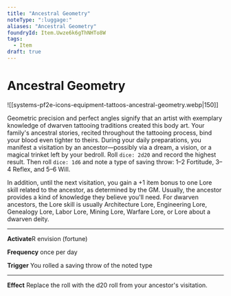 ```yaml
---
title: "Ancestral Geometry"
noteType: ":luggage:"
aliases: "Ancestral Geometry"
foundryId: Item.Uwze6k6gThNHTo8W
tags:
  - Item
draft: true
---
```


# Ancestral Geometry
![[systems-pf2e-icons-equipment-tattoos-ancestral-geometry.webp|150]]

Geometric precision and perfect angles signify that an artist with exemplary knowledge of dwarven tattooing traditions created this body art. Your family's ancestral stories, recited throughout the tattooing process, bind your blood even tighter to theirs. During your daily preparations, you manifest a visitation by an ancestor—possibly via a dream, a vision, or a magical trinket left by your bedroll. Roll `dice: 2d20` and record the highest result. Then roll `dice: 1d6` and note a type of saving throw: 1–2 Fortitude, 3–4 Reflex, and 5–6 Will.

In addition, until the next visitation, you gain a +1 item bonus to one Lore skill related to the ancestor, as determined by the GM. Usually, the ancestor provides a kind of knowledge they believe you'll need. For dwarven ancestors, the Lore skill is usually Architecture Lore, Engineering Lore, Genealogy Lore, Labor Lore, Mining Lore, Warfare Lore, or Lore about a dwarven deity.

* * *

**Activate**R envision (fortune)

**Frequency** once per day

**Trigger** You rolled a saving throw of the noted type

* * *

**Effect** Replace the roll with the d20 roll from your ancestor's visitation.
